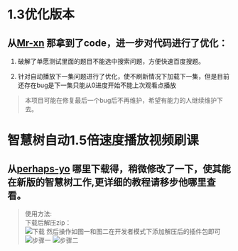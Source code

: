 # 1.3优化版本
## 从[Mr-xn](https://github.com/Mr-xn/zhihuishu/) 那拿到了code，进一步对代码进行了优化：
1. 破解了单愿测试里面的题目不能选中搜索问题，方便快速百度搜题。

2. 针对自动播放下一集问题进行了优化，使不刷新情况下加载下一集，但是目前还存在bug是下一集只能从0进度开始不能上次观看点播放

> 本项目可能在修复最后一个bug后不再维护，希望有能力的人继续维护下去。

# 智慧树自动1.5倍速度播放视频刷课  
## 从[perhaps-yo](https://github.com/perhaps-yo/zhihuishu) 哪里下载得，稍微修改了一下，使其能在新版的智慧树工作,更详细的教程请移步他哪里查看。  
> 使用方法:  
> 下载后解压zip：  
![下载](https://github.com/Mr-xn/zhihuishu/blob/master/images/download.png) 
> 然后操作如图一和图二在开发者模式下添加解压后的插件包即可    
![步骤一](https://github.com/Mr-xn/zhihuishu/blob/master/images/step1.png) 
![步骤二](https://github.com/Mr-xn/zhihuishu/blob/master/images/step2.png)
